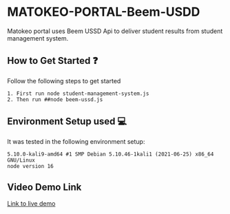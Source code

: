 # MATOKEO-PORTAL-Beem-USDD
Matokeo portal uses Beem USSD Api to deliver student results from student management system.

## How to Get Started ❓
Follow the following steps to get started
```
1. First run node student-management-system.js
2. Then run ##node beem-ussd.js
```

## Environment Setup used :computer:
It was tested in the following environment setup:
```
5.10.0-kali9-amd64 #1 SMP Debian 5.10.46-1kali1 (2021-06-25) x86_64 GNU/Linux
node version 16
```
## Video Demo Link
[Link to live demo](https://drive.google.com/file/d/1xFhviKF8Frmoi0ZAxwYk7yr4T4qNGNqK/view?usp=sharing)
